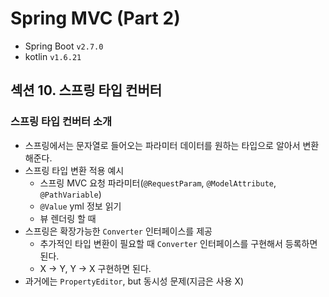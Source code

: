 # Spring MVC (Part 2)

- Spring Boot `v2.7.0`
- kotlin `v1.6.21`

## 섹션 10. 스프링 타입 컨버터

### 스프링 타입 컨버터 소개

- 스프링에서는 문자열로 들어오는 파라미터 데이터를 원하는 타입으로 알아서 변환해준다.
- 스프링 타입 변환 적용 예시
  - 스프링 MVC 요청 파라미터(`@RequestParam`, `@ModelAttribute`, `@PathVariable`)
  - `@Value` yml 정보 읽기
  - 뷰 렌더링 할 때
- 스프링은 확장가능한 `Converter` 인터페이스를 제공 
  - 추가적인 타입 변환이 필요할 때 `Converter` 인터페이스를 구현해서 등록하면 된다.
  - X -> Y, Y -> X 구현하면 된다.
- 과거에는 `PropertyEditor`, but 동시성 문제(지금은 사용 X)